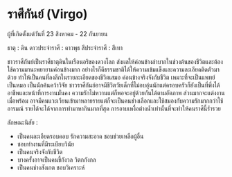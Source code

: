 # ราศีกันย์ (Virgo)

ผู้ที่เกิดตั้งแต่วันที่ 23 สิงหาคม - 22 กันยายน

ธาตุ : ดิน
ดาวประจำราศี : ดาวพุธ
สีประจำราศี : สีเทา

ชาวราศีกันย์เป็นราศีธาตุดินในเรือนอริของดวงโลก ส่งผลให้ค่อนข้างลำบากในช่วงต้นของชีวิตและต้องใช้ความมานะพยายามค่อนข้างมาก อย่างไรก็ดีธรรมชาติได้ให้ความเข้มแข็งและความละเอียดติดตัวมาด้วย ทำให้เป็นคนที่ลงลึกในรายละเอียดของชีวิตเสมอ ค่อนข้างจริงจังกับชีวิต เหมาะที่จะเป็นแพทย์ เป็นหมอ เป็นนักค้นคว้าวิจัย ชาวราศีกันย์อาจมีชีวิตวัยเด็กที่ไม่อบอุ่นนักแต่ครอบครัวก็ยังเป็นที่พึ่งได้ อาชีพและหน้าที่การงานมั่นคง ความรักไม่หวานแต่ก็พอจะอยู่ด้วยกันได้ตามอัตภาพ ส่วนมากจะแต่งงานเมื่อพร้อม อาจมีคนแวะเวียนเข้ามาหลายรายแต่ก็จะเป็นคนช่างเลือกและใช้สมองกับความรักมากกว่าใช้อารมณ์ รายได้จะได้จากการทำมาหากินมากที่สุด การอาบเหงื่อต่างน้ำเท่านั้นที่จะทำให้คนราศีนี้ร่ำรวย

ลักษณะนิสัย :

- เป็นคนละเอียดรอบคอบ รักความสะอาด ชอบช่วยเหลือผู้อื่น
- ชอบทำงานที่มีระเบียบวินัย
- เป็นคนจริงจังกับชีวิต
- บางครั้งอาจเป็นคนขี้กังวล วิตกกังกล
- เป็นคนช่างสังเกต ชอบวิเคราะห์
